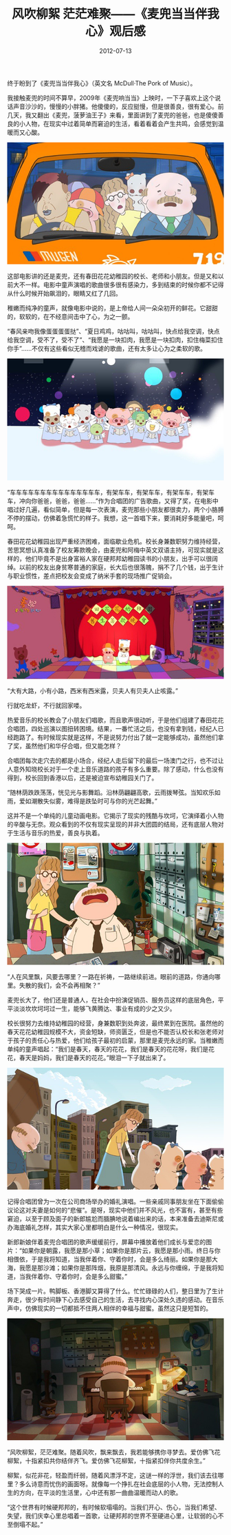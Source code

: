 ﻿---
title: "风吹柳絮 茫茫难聚——《麦兜当当伴我心》观后感"
date: 2012-07-13
categories: 
  - "movies"
tags: 
  - "麦兜"
---

终于盼到了《麦兜当当伴我心》（英文名 McDull·The Pork of Music）。

我接触麦兜的时间不算早，2009年《麦兜响当当》上映时，一下子喜欢上这个说话声音沙沙的，慢慢的小胖猪。他傻傻的，反应挺慢，但是很善良，很有爱心。前几天，我又翻出《麦兜，菠萝油王子》来看，里面讲到了麦兜的爸爸，也是傻傻善良的小人物，在现实中过着简单而窘迫的生活，看着看着会产生共鸣，会感觉到温暖而又心酸。

![p1607675170](/images/7560513348_84e038b534_z.jpg)

这部电影讲的还是麦兜，还有春田花花幼稚园的校长、老师和小朋友。但是又和以前大不一样。电影中童声演唱的歌曲很多很有感染力，多到结束的时候你都不记得从什么时候开始飙泪的，眼睛又红了几回。

稚嫩而纯净的童声，就像电影中说的，是上帝给人间一朵朵初开的鲜花。它甜甜的，软软的，在不经意间击中了心，为之一颤。

“春风亲吻我像蛋蛋蛋蛋挞”、“夏日鸡鸡，咕咕叫，咕咕叫，快点给我空调，快点给我空调，受不了，受不了”、“我愿是一块扣肉，我愿是一块扣肉，扣住梅菜扣住你手”……不仅有这些看似无稽而戏谑的歌曲，还有太多让心为之柔软的歌。

![p1607675325](/images/7560512978_dd03241729_z.jpg)

“车车车车车车车车车车车车车车车，有架车车，有架车车，有架车车，有架车车，冲向你爸爸，爸爸，爸爸……”作为合唱团的广告歌曲，又得了奖，在电影中唱过好几遍，看似简单，但是每一次表演，麦兜那些小朋友都很卖力，两个小胳膊不停的摆动，仿佛着急慌忙的样子。我想，这一首唱下来，要消耗好多能量吧，呵呵。

春田花花幼稚园出现严重经济困难，面临歇业危机。校长身兼数职努力维持经营，苦思冥想认真准备了校友筹款晚会，由麦兜和阿梅中英文双语主持，可现实就是这样的，他们毕竟不是出身富裕人家在硬邦邦幼稚园读书的小朋友，出手可以很阔绰。以前的校友出身贫寒普通的家庭，长大后也很落魄，捐不了几个钱，出于生计与职业惯性，差点把校友会变成了纳米手套的现场推广促销会。

![p1580864075](/images/7560512602_a510519390_z.jpg)

“大有大路，小有小路，西米有西米露，贝夫人有贝夫人止咳露。”

行就吃龙虾，不行就回家喽。

热爱音乐的校长教会了小朋友们唱歌，而且歌声很动听，于是他们组建了春田花花合唱团，四处巡演以图扭转困境。结果，一番忙活之后，也没有拿到钱，经纪人已经跑路了。有时候现实就是这样，不是说努力付出了就一定能够成功，虽然他们拿了奖，虽然他们和华仔合唱，但又能怎样？

合唱团每次走穴去的都是小场合，经纪人走后留下的最后一场澳门之行，也不过让人意外知晓校长对于一个走上音乐道路的孩子有多么重要。除了感动，什么也没有得到，校长回到香港以后，还是被迫宣布幼稚园关门了。

“随林荫跌跌荡荡，恍见光与影舞蹈。沿林荫翩翩高歌，云雨拨琴弦。当知欢乐如雨，爱如潮散失似雾，难得是跌坠时可与你的光芒起舞。”

这并不是一个单纯的儿童动画电影。它揭示了现实的残酷与坎坷，它演绎着小人物的辛酸与无奈。观众看到的不仅有现实呈现的并非大团圆的结局，还有底层人物对于生活与音乐的热爱，善良与执着。

![p1596762938](/images/7560509476_dd611ee3e9_z.jpg)

“人在风里飘，风要去哪里？一路在祈祷，一路继续前进。眼前的道路，你通向哪里。失散的我们，会不会再相聚？”

麦兜长大了，他们还是普通人，在社会中扮演促销员、服务员这样的底层角色，平平淡淡坎坎坷坷过一生，能够飞黄腾达、事业有成的少之又少。

校长很努力去维持幼稚园的经营，身兼数职到处奔波，最终累到在医院。虽然他的春天花花幼稚园规模不大，资金短缺，师资匮乏，但是也不能否认校长和张老师对于孩子的责任心与热爱，他们给孩子最初的启蒙，那里是麦兜永远的家。当稚嫩而单纯的童声唱起：“我们是春天，春天的花花，我们是春天的花花呀，我们是花花，春天是妈妈，我们是春天的花花。”眼泪一下子就出来了。

![p1607676635](/images/7560512806_a6dae1750f_z.jpg)

记得合唱团曾为一次在公司商场举办的婚礼演唱。一些亲戚同事朋友坐在下面偷偷议论这对夫妻是如何的“悲催”。是呀，现实中他们并不风光，也不富有，甚至有些窘迫，以至于顾及面子的新郎尴尬而腼腆地说着编出来的话，本来准备去迪斯尼或办海底婚礼怎样，其实大家心里都明白是什么一种情况，很现实。

新郎新娘伴着麦兜合唱团的歌声缓缓前行，屏幕中播放着他们成长与爱恋的图片：“如果你是朝露，我愿是那小草；如果你是那片云，我愿是那小雨。终日与你相偎依，于是我将知道，当我伴着你、守着你时，会是多么绮丽。如果你是那大海，我愿是那沙滩；如果你是那阵烟，我原是那清风。永远与你缠绵，于是我将知道，当我伴着你、守着你时，会是多么甜蜜。”

场下哭成一片。鸭脚板、香港脚又算得了什么。忙忙碌碌的人们，整日里为了生计奔走，很少有时间静下心去感受自己的生活，去寻找内心深处久违的感动。在音乐声中，仿佛现实的一切都抵不住两人相伴的幸福与甜蜜。虽然这只是短暂的。

![p1607676088](/images/7560513160_e57fcc74bd_z.jpg)

“风吹柳絮，茫茫难聚。随着风吹，飘来飘去，我若能够携你寻梦去。爱仿佛飞花柳絮，十指紧扣共你结伴齐飞。爱仿佛飞花柳絮，十指紧扣伴你共度余生。”

柳絮，似花非花，轻盈而纤弱，随着风漂浮不定，这谜一样的浮世，我们该去往哪里？多么诗意而忧伤的画面呀。就像每一个挣扎在社会底层的小人物，无法控制人生的方向，在平淡的生活里，心中还有那一曲曲温暖而动人的歌。

“这个世界有时候硬邦邦的，有时候软塌塌的。当我们开心、伤心，当我们希望、失望，我们庆幸心里总唱着一首歌，让硬邦邦的世界不至硬进心里，让软弱的心不至倒塌不起。”
